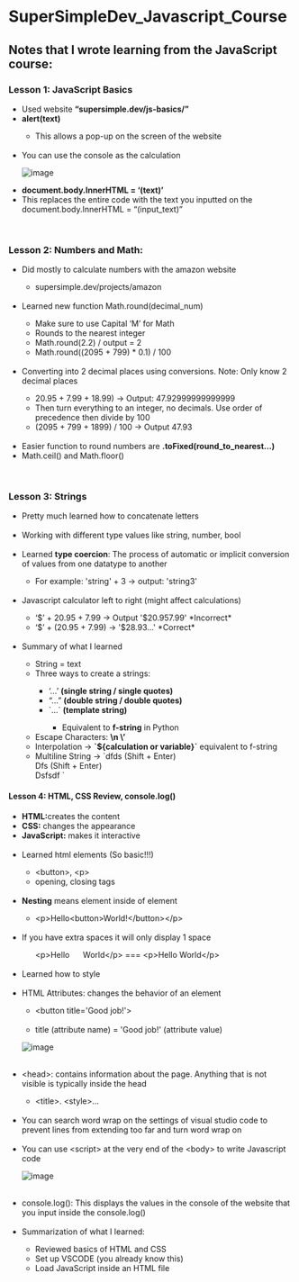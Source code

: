 # SuperSimpleDev_Javascript_Course

<h2>Notes that I wrote learning from the JavaScript course:</h2>

<h3>Lesson 1: JavaScript Basics</h3>
<ul>
  <li>Used website <b>“supersimple.dev/js-basics/”</b></li>
  <li><b>alert(text)</b></li>
  <ul>
        <li>This allows a pop-up on the screen of the website</li>
  </ul>
  <br>
  <li>You can use the console as the calculation</li>
  
  ![image](https://github.com/WCARL12/SuperSimpleDev_Javascript_Course/assets/139624156/29556356-104d-40c5-a9e7-25e16e113ca1)
  
  
  <li><b>document.body.InnerHTML = ‘(text)’</b></li>
  <li>This replaces the entire code with the text you inputted on the document.body.InnerHTML = “(input_text)”</li>
</ul>
<br>
<h3>Lesson 2: Numbers and Math:</h3>
<ul>
  <li>Did mostly to calculate numbers with the amazon website</li>
  <ul>
    <li>supersimple.dev/projects/amazon</li>
  </ul>
  <br>
  <li>Learned new function Math.round(decimal_num)</li>
  <ul>
    <li>Make sure to use Capital ‘M’ for Math</li>
    <li>Rounds to the nearest integer</li>
    <li>Math.round(2.2) / output = 2</li>
    <li>Math.round((2095 + 799) * 0.1) / 100</li>
  </ul>
  <br>
  <li>Converting into 2 decimal places using conversions. Note: Only know 2 decimal places</li>
  <ul>
    <li>20.95 + 7.99 + 18.99) -> Output: 47.92999999999999</li>
    <li>Then turn everything to an integer, no decimals.  Use order of precedence then divide by 100</li>
    <li>(2095 + 799 + 1899) / 100 -> Output 47.93</li>
  </ul>
  <br>
  <li>Easier function to round numbers are <b>.toFixed(round_to_nearest…)</b></li>
  <li>Math.ceil() and Math.floor()</li>
</ul>

<br>
<h3>Lesson 3: Strings</h3>
<ul>
  <li>Pretty much learned how to concatenate letters</li>
  <br>
  <li>Working with different type values like string, number, bool</li>
  <br>
  <li>Learned <b>type coercion</b>: The process of automatic or implicit conversion of values from one datatype to another</li>
  <ul>
    <li>For example: 'string' + 3 -> output: 'string3'</li>
  </ul>
  <br>
  <li>Javascript calculator left to right (might affect calculations)</li>
  <ul>
    <li>‘$’ + 20.95 + 7.99 -> Output '$20.957.99' *Incorrect*</li>
    <li>‘$’ + (20.95 + 7.99) -> '$28.93…' *Correct*</li>
  </ul>
  <br>
  <li>Summary of what I learned</li>
    <ul>
      <li>String = text</li>
      <li>Three ways to create a strings:</li>
      <ul>
        <li>‘...’ <b>(single string / single quotes)</b></li>
        <li>“...” <b>(double string / double quotes)</b></li>
        <li>`...` <b>(template string)</b></li>
        <ul>
          <li>Equivalent to <b>f-string</b> in Python</li>
        </ul>
      </ul>
      <li>Escape Characters: <b>\n \’</b></li>
      <li>Interpolation -> <b>`${calculation or variable}`</b> equivalent to f-string</li>
      <li>Multiline String -> `dfds  (Shift + Enter)<br>
Dfs (Shift + Enter) <br>
Dsfsdf ` 
</li>
    </ul>
</ul>

<h4>Lesson 4: HTML, CSS Review, console.log()</h4>

<ul>
  <li><b>HTML:</b>creates the content</li>
  <li><b>CSS:</b> changes the appearance</li>
  <li><b>JavaScript:</b> makes it interactive</li>
  <br>
  <li>Learned html elements (So basic!!!)</li>
  <ul>
    <li>&lt;button&gt;, &lt;p&gt;</li>
    <li>opening, closing tags</li>
  </ul>
  <br>
  <li><b>Nesting</b> means element inside of element</li>
  <ul>
    <li>&lt;p&gt;Hello&lt;button&gt;World!&lt;/button&gt;&lt;/p&gt;</li>
  </ul>
  <br>
  <li>If you have extra spaces it will only display 1 space</li>
  <ul>
    &lt;p&gt;Hello&nbsp;&nbsp;&nbsp;&nbsp;&nbsp;&nbsp;World&lt;/p&gt; === &lt;p&gt;Hello World&lt;/p&gt;
  </ul>
  <br>
  <li>Learned how to style</li>
  <br>
  <li>HTML Attributes: changes the behavior of an element</li>
  <ul>
    <li>
      &lt;button title='Good job!'&gt;
    </li>
  <br>
    <li>
      title (attribute name) = 'Good job!' (attribute value)
    </li>
  </ul>
  
  ![image](https://github.com/WCARL12/SuperSimpleDev_Javascript_Course/assets/139624156/88dbb235-41b1-4370-b896-521a1483d224)
  
  <br>
  <li>&lt;head&gt;: contains information about the page. Anything that is not visible is typically inside the head</li>
  <ul>
    <li>&lt;title&gt;. &lt;style&gt;...</li>
  </ul>
  <br>
  <li>You can search word wrap on the settings of visual studio code to prevent lines from extending too far and turn word wrap on</li>
  <br>
  <li>You can use &lt;script&gt; at the very end of the &lt;body&gt; to write Javascript code</li>
  
  ![image](https://github.com/WCARL12/SuperSimpleDev_Javascript_Course/assets/139624156/fbfb4dde-f737-4108-a4c0-e55945c56da0)

  <br>
<li>console.log(): This displays the values in the console of the website that you input inside the console.log()</li>
  <br>
<li>Summarization of what I learned:</li>
<ul>
  <li>Reviewed basics of HTML and CSS</li>
  <li>Set up VSCODE (you already know this)</li>
  <li>Load JavaScript inside an HTML file <script>, onclick=’’ </li>
  <li>Comments</li>
  <li>Console.log()</li>
</ul>
</ul>

<h4>Lesson 5 Variables:</h4>
<ul>
  <li>What is a variable?</li>
  <ul>
    <li>A variable is a container where we can save a value and use it later</li>
  </ul>
  <br>
  <li>Ways to create variables:</li>
  <ul>
    <li>let x = 1</li>
    <li>const = 2</li>
    <li>var = 3</li>
  </ul>
  <br>
  <li>Variable Rules:</li>
  <ul>
    <li>Can't use special words / reserved words</li>
    <li>Can’t start with a number</li>
    <li>Can’t use special characters except: $ _</li>
  </ul>
  
  ![image](https://github.com/WCARL12/SuperSimpleDev_Javascript_Course/assets/139624156/40d3dd8c-f298-40f4-a10a-6bb9cf2eccc9)

![image](https://github.com/WCARL12/SuperSimpleDev_Javascript_Course/assets/139624156/421ad0fc-3ece-48ce-9e51-a4877b840ceb)

<li><b>;</b> means the end of an instruction</li>
<ul>
  <li>let x = 12; console.log(x); console.log(‘hello’);</li>
</ul>
  <br>
<li>Creating and reassigning variables</li>
<ul>
  <li>Creating variables -> let y = ‘Hello’;</li>
  <li>Reassigning variables -> y = ‘World’</li>
  <li>Note you do not need to use the “let” again if you want to reassign a new value inside a variable. “let” is for assigning new variables that has not been created yet.</li>
</ul>
  <br>
<li>Learned how to make buttons interactive in the website using Javascript ‘onclick’ and ‘variables’:</li>

![image](https://github.com/WCARL12/SuperSimpleDev_Javascript_Course/assets/139624156/7e52074a-0403-4adf-b0ad-7859671c0afa)

<li>Variable Re-assignment Shortcuts</li>

![image](https://github.com/WCARL12/SuperSimpleDev_Javascript_Course/assets/139624156/c1855d4e-5103-4b95-8c98-1a591473dd8f)

  <br>
<li>Naming Conventions:</li>

![image](https://github.com/WCARL12/SuperSimpleDev_Javascript_Course/assets/139624156/62ff9c32-3ec7-4018-b86d-8cf7da36efd5)

Note: Can't use kebab-case for Javascript. The standard for Javascript is camelCase
<br>
<li>Last thing I learned was "typeof"</li>
<ul>
  <li>console.log(typeof(variable))</li>
</ul>
<br>
<li>Summary of the lesson:</li>
<ul>
  <li>Variables = a way to store values</li>
  <li>Re-assign a variable</li>
  <li>Created the Cart Quantity feature</li>
  <li>Shortcuts for re-assigning a variable</li>
  <li>Naming conventions and best practices</li>
  <li>3 ways to create a variable: let, const, var</li>
</ul>
</ul>

<h4>Lesson 6: Booleans and If-Statements</h4>
<ul>
  <li>What are Booleans?</li>
  <ul>
    <li>Booleans are another type of value</li>
    <li>There are only 2 boolean values:</li>
    <ul>
      <li>True</li>
      <li>False</li>
    </ul>
  </ul>
  <br>
  <li>What is the purpse of booleans?</li>
  <ul>
    <li>A boolean value represents whether something is true or false.</li>
    <ul>
      <li>console.log(3 < 5) -> Output = true</li>
      <li>console.log(3 > 5) -> Output = false</li>
      <li>console.log(typeof(true)) -> Output = boolean</li>
    </ul>
  </ul>
          <br>
        <li>Learned <b>Comparison Operators</b></li>
        <ul>
          <li><b>Note:</b> The “==” operator compares the values on both sides and returns true if they are equal, <b>even if their types are different.</b></li>
          <ul><li>For example: 1 == ‘1’; // true</li></ul>
          <li><b>Note:</b> The “===” operator checks if the values are equal, but it also <b>checks if their types are the same.</b></li>
          <ul>
            <li>For example: 1 === '1'; // false</li>
          </ul>
        </ul>
          <br>
        
![image](https://github.com/WCARL12/SuperSimpleDev_Javascript_Course/assets/139624156/eb3a9f77-3042-4c1c-b673-a378e5b10a26)

  <br>
  <li><b>Order of Operations:</b></li>
  <br>

  ![image](https://github.com/WCARL12/SuperSimpleDev_Javascript_Course/assets/139624156/77a62b2c-4309-4c47-adac-feb93dd4bdb1)

  <li>console.log(3 > 5 - 5)</li>
  <ul>
    <li>This would first do the operation 5 - 5 then do the comparison 3 > 0
</li>
  </ul>
  <li>Comparison Operators have a <b>lower priority</b> than arithmetic operators</li>
  <br>
  <li><b>If Statements</b></li>
  <ul>
    <li>Lets us write multiple group of code and then decide which code to run</li>    
  <br>    
    
![image](https://github.com/WCARL12/SuperSimpleDev_Javascript_Course/assets/139624156/86140af7-5f10-4b9b-911e-8afd2d4876ad)
    <li>Using if-statements if you are old enough to drive:</li>
  <br>    
      ![image](https://github.com/WCARL12/SuperSimpleDev_Javascript_Course/assets/139624156/f2f23925-9ca4-4f6d-b09d-a75678d969d6)    

  </ul>
  <li>Any variable created inside {...} will only exist inside the { ... }</li>
  
![image](https://github.com/WCARL12/SuperSimpleDev_Javascript_Course/assets/139624156/ff827b3f-94db-4a80-91aa-8d07143c815d)

<p>This will result in error since the x variable is only available inside the { … } brackets
It is a local variable not a global variable.
</p>
<br>
  <li><b>Scope</b></li>
  <ul>Allows to avoid naming conflicts like similar to local and global variables</ul>
  <br>
  <li>Learned how to create rock paper scissors</li>\
  
  ![image](https://github.com/WCARL12/SuperSimpleDev_Javascript_Course/assets/139624156/7ae733cf-d769-4efa-ba50-1f0f2ff6dd97)

<li><b>Algorithm</b></li>
<ul>
  <li>An algorith is a set of steps to complete a task or solve a problem</li>
</ul>
<br>
<li><b>Math.random()</b></li>
<ul>
  <li>Displays a random floating number between 0 - 1</li>
  <li>Cannot change the value that goes up to or between like 1 - 10</li>
</ul>
<br>
<li><b>Logical Operators:</b></li>
<ul>
  <li><b>&& (AND operator)</b></li>
  <ul>
    <li><b>Both / all conditions must be True</b> in order to be True</li>
    <li>console.log(8 > 5 &&  7< 10) // True</li>
    <li>console.log(1 > 10 && 12 > 10) // False</li>
  </ul>
    <li><b>||</b> (OR operator)</li>
      <ul>
        <li><b>Only one condition of the condition or more must be true</b> in order to be true</li>
        <li>console.log(8 > 2 || 12 < 9) // True</li>
        <li>console.log(9 < 2 || ‘Carl’ === ‘Wico’) // False</li>
      </ul>
    <li><b>!</b> (NOT operator)</li>
      <ul>
        <li>Makes the value the opposite</li>
        <li>console.log(!true) // false</li>
        <li>console.log(!(12 > 2)) // False</li>
        <li>console.log(12 !== 9) // True</li>
      </ul>
          <br>
</ul>
  <li><b>Truthy Value</b></li>
          <ul>
            <li>A value that behaves just like true</li>
          </ul>
          <p>If (3){<br>
	console.log(‘Truthy’)<br>
} // Output is Truthy 
</p>

<li><b>Falsy value</b></li>
<ul>
	<li>A value that behaves just like false</li>
</ul>
<p>If (0){<br>
	console.log(‘Truthy’)<br>
} // No output 
</p>

![image](https://github.com/WCARL12/SuperSimpleDev_Javascript_Course/assets/139624156/381a7240-780d-42ad-88ff-45d6767cc169)
<br>
<li>Truthy and Falsy used for example IRL </li>

![image](https://github.com/WCARL12/SuperSimpleDev_Javascript_Course/assets/139624156/44d323c2-1d18-4c2d-b825-11fe4eafaff8)

<li><b>Shortcuts for If-Statements</b></li>

![image](https://github.com/WCARL12/SuperSimpleDev_Javascript_Course/assets/139624156/7e91e2e1-5eb9-47b5-a9f2-cf8bbdaeb172)

<li><b>Ternary Operator Example:</b></li>
<ul>
	<li>true ? console.log('truthy') : console.log('falsy')</li>

 ![image](https://github.com/WCARL12/SuperSimpleDev_Javascript_Course/assets/139624156/2dacb861-95b0-4580-b507-6f29dd2af211)

<li>let points = 110;<br>
Let type = points > 100 ? ‘gold’ : ‘silver’ ; 
</li>

![image](https://github.com/WCARL12/SuperSimpleDev_Javascript_Course/assets/139624156/23998a43-84dd-4e45-bb6a-4587f6b6b406)

<li>var result = (x > 10) ? "greater than 10" : (x < 5) ? "less than 5" : "between 5 and 10";</li>
</ul>
<br>
<li><b>Guard Operator</b></li>
<br>

![image](https://github.com/WCARL12/SuperSimpleDev_Javascript_Course/assets/139624156/9d081245-c298-447c-a836-4e91c0eac1eb)

<ul>
	<li>Similar to: </li>
	<li>Note if the value on the left is already false, it will not have to check the right one if it is true or false since AND operator both needs to be true in order to be true</li>
<li><b>This is a Short Circuit Evaluation</b></li>
</ul>

![image](https://github.com/WCARL12/SuperSimpleDev_Javascript_Course/assets/139624156/126f9c62-0bc1-44f6-a77f-560070d8d36d)



<li><b>Default Operator ||</b></li>
<br>

![image](https://github.com/WCARL12/SuperSimpleDev_Javascript_Course/assets/139624156/f30dc35f-0076-4bab-8d07-585d71c31cf1)

<ul>
	<li>Good for getting default values if there is no decision by the user.</li>
</ul>

<h4>Lesson 7: Functions</h4>
<li>What is a function?</li>
<ul>
	<li>A function lets us reuse code</li>
</ul>
<li>Rules for funciton names:</li>

![image](https://github.com/WCARL12/SuperSimpleDev_Javascript_Course/assets/139624156/4e9e92e4-050f-4b27-bcec-49fad25c20b1)

<li>It is best practice to use camelCase for naming functions</li>
<li><b>Variable scope exists in functions as well.</b> Any variable that is created inside a function is only accessible inside of that function (local variable). Anything outside is global variable</li>
<li>Any variable between {...}, only exist between the {...}</li>
<li><b>Return Statement</b></li>
<ul>
	<li>Lets us get a value out of a function</li>
	<li>When we use a return statement, it ends the function immediately</li>


![image](https://github.com/WCARL12/SuperSimpleDev_Javascript_Course/assets/139624156/c6ba7cdf-5de5-45c3-9a81-762362bf492e)

![image](https://github.com/WCARL12/SuperSimpleDev_Javascript_Course/assets/139624156/d897b30f-23d8-4110-a31f-27e90bc3aa9e)

<li>The second image above, the value it will return is undefined</li>
</ul>
<li><b>Parameter</b></li>
<ul>
	<li>Allows a value to put into a function</li>
</ul>

![image](https://github.com/WCARL12/SuperSimpleDev_Javascript_Course/assets/139624156/3bedd21c-3ccf-4758-bb88-e088569cea45)

<li><b>Rules for Parameter Names:</b></li>

![image](https://github.com/WCARL12/SuperSimpleDev_Javascript_Course/assets/139624156/56bf89b9-4bc1-427f-a1a3-9e5d3cd074f8)

<li><b>Arguments</b></li>
<ul>
	<li>Arguments are the values you specifically give the function when you can call it.</li>
	<li>calculateTax(<b>argument</b>)</li>
</ul>
<p><b>Note:</b> If you did not give a value for a function that needs a argument, the value will be undefined but the function will still run</p>

![image](https://github.com/WCARL12/SuperSimpleDev_Javascript_Course/assets/139624156/5ccbb42b-2c4d-4a9d-bc25-8f0299562c0a)

<li><b>Parameter default value</b></li>
<ul>
	<li>You can also give parameters in the function a default value</li>
</ul>

![image](https://github.com/WCARL12/SuperSimpleDev_Javascript_Course/assets/139624156/13fc356c-8301-4d25-99e1-bbd32a1d0a55)

<li>You can also call functions inside a function in Javascript</li>

<li><b>Summary of the lesson</b></li>
<ul>
	<li>Functions = let us reuse code</li>
	<li>Return = gets a value out of a function</li>
	<li>Parameter = put values into a function</li>
</ul>
<h4>Lesson 8: Objects</h4>
</ul>


